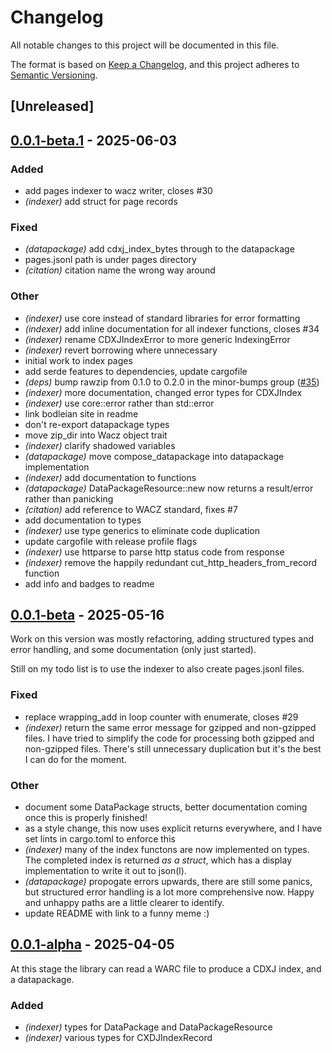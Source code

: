 # Changelog

All notable changes to this project will be documented in this file.

The format is based on [Keep a Changelog](https://keepachangelog.com/en/1.0.0/),
and this project adheres to [Semantic Versioning](https://semver.org/spec/v2.0.0.html).

## [Unreleased]

## [0.0.1-beta.1](https://github.com/extua/wacksy/compare/v0.0.1-beta...v0.0.1-beta.1) - 2025-06-03

### Added

- add pages indexer to wacz writer, closes #30
- *(indexer)* add struct for page records

### Fixed

- *(datapackage)* add cdxj_index_bytes through to the datapackage
- pages.jsonl path is under pages directory
- *(citation)* citation name the wrong way around

### Other

- *(indexer)* use core instead of standard libraries for error formatting
- *(indexer)* add inline documentation for all indexer functions, closes #34
- *(indexer)* rename CDXJIndexError to more generic IndexingError
- *(indexer)* revert borrowing where unnecessary
- initial work to index pages
- add serde features to dependencies, update cargofile
- *(deps)* bump rawzip from 0.1.0 to 0.2.0 in the minor-bumps group ([#35](https://github.com/extua/wacksy/pull/35))
- *(indexer)* more documentation, changed error types for CDXJIndex
- *(indexer)* use core::error rather than std::error
- link bodleian site in readme
- don't re-export datapackage types
- move zip_dir into Wacz object trait
- *(indexer)* clarify shadowed variables
- *(datapackage)* move compose_datapackage into datapackage implementation
- *(indexer)* add documentation to functions
- *(datapackage)* DataPackageResource::new now returns a result/error rather than panicking
- *(citation)* add reference to WACZ standard, fixes #7
- add documentation to types
- *(indexer)* use type generics to eliminate code duplication
- update cargofile with release profile flags
- *(indexer)* use httparse to parse http status code from response
- *(indexer)* remove the happily redundant cut_http_headers_from_record function
- add info and badges to readme

## [0.0.1-beta](https://github.com/extua/wacksy/compare/v0.0.1-alpha...v0.0.1-beta) - 2025-05-16

Work on this version was mostly refactoring, adding structured types and error handling, and some documentation (only just started).

Still on my todo list is to use the indexer to also create pages.jsonl files.

### Fixed

- replace wrapping_add in loop counter with enumerate, closes #29
- *(indexer)* return the same error message for gzipped and non-gzipped files. I have tried to simplify the code for processing both gzipped and non-gzipped files. There's still unnecessary duplication but it's the best I can do for the moment.

### Other

- document some DataPackage structs, better documentation coming once this is properly finished!
- as a style change, this now uses explicit returns everywhere, and I have set lints in cargo.toml to enforce this
- *(indexer)* many of the index functons are now implemented on types. The completed index is returned *as a struct*, which has a display implementation to write it out to json(l).
- *(datapackage)* propogate errors upwards, there are still some panics, but structured error handling is a lot more comprehensive now. Happy and unhappy paths are a little clearer to identify.
- update README with link to a funny meme :)

## [0.0.1-alpha](https://github.com/extua/wacksy/releases/tag/v0.0.1-alpha) - 2025-04-05

At this stage the library can read a WARC file to produce a CDXJ index, and a datapackage.

### Added

- *(indexer)* types for DataPackage and DataPackageResource
- *(indexer)* various types for CXDJIndexRecord
